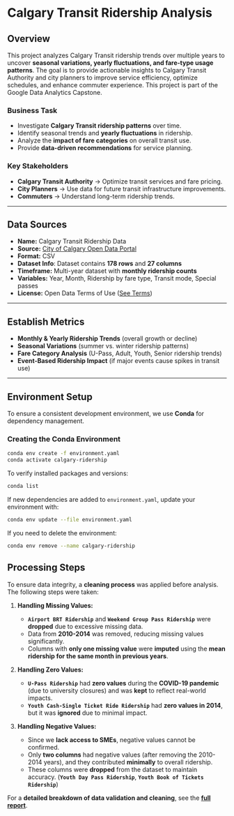 # Calgary Transit Ridership Analysis

## Overview
This project analyzes Calgary Transit ridership trends over multiple years to uncover **seasonal variations, yearly fluctuations, and fare-type usage patterns**. The goal is to provide actionable insights to Calgary Transit Authority and city planners to improve service efficiency, optimize schedules, and enhance commuter experience. This project is part of the Google Data Analytics Capstone.

### Business Task
- Investigate **Calgary Transit ridership patterns** over time.  
- Identify seasonal trends and **yearly fluctuations** in ridership.  
- Analyze the **impact of fare categories** on overall transit use.  
- Provide **data-driven recommendations** for service planning.

### Key Stakeholders  
- **Calgary Transit Authority** → Optimize transit services and fare pricing.  
- **City Planners** → Use data for future transit infrastructure improvements.  
- **Commuters** → Understand long-term ridership trends.  
---
## Data Sources

- **Name:** Calgary Transit Ridership Data  
- **Source:** [City of Calgary Open Data Portal](https://data.calgary.ca/Transportation-Transit/Calgary-Transit-Ridership/iema-jbc4)  
- **Format:** CSV
- **Dataset Info**: Dataset contains **178 rows** and **27 columns**
- **Timeframe:** Multi-year dataset with **monthly ridership counts**  
- **Variables:** Year, Month, Ridership by fare type, Transit mode, Special passes  
- **License:** Open Data Terms of Use ([See Terms](https://data.calgary.ca/stories/s/Open-Calgary-Terms-of-Use/u45n-7awa/))

---
## Establish Metrics  
- **Monthly & Yearly Ridership Trends** (overall growth or decline)  
- **Seasonal Variations** (summer vs. winter ridership patterns)  
- **Fare Category Analysis** (U-Pass, Adult, Youth, Senior ridership trends)  
- **Event-Based Ridership Impact** (if major events cause spikes in transit use)  
---

## Environment Setup
To ensure a consistent development environment, we use **Conda** for dependency management.

### **Creating the Conda Environment**
```bash
conda env create -f environment.yaml
conda activate calgary-ridership
```

To verify installed packages and versions:
```bash
conda list
```

If new dependencies are added to `environment.yaml`, update your environment with:
```bash
conda env update --file environment.yaml
```

If you need to delete the environment:
```bash
conda env remove --name calgary-ridership
```

## Processing Steps

To ensure data integrity, a **cleaning process** was applied before analysis. The following steps were taken:

1. **Handling Missing Values:**
   - **`Airport BRT Ridership`** and **`Weekend Group Pass Ridership`** were **dropped** due to excessive missing data.
   - Data from **2010-2014** was removed, reducing missing values significantly.
   - Columns with **only one missing value** were **imputed** using the **mean ridership for the same month in previous years**.

2. **Handling Zero Values:**
   - **`U-Pass Ridership`** had **zero values** during the **COVID-19 pandemic** (due to university closures) and was **kept** to reflect real-world impacts.
   - **`Youth Cash-Single Ticket Ride Ridership`** had **zero values in 2014**, but it was **ignored** due to minimal impact.

3. **Handling Negative Values:**
   - Since we **lack access to SMEs**, negative values cannot be confirmed.
   - Only **two columns** had negative values (after removing the 2010-2014 years), and they contributed **minimally** to overall ridership.
   - These columns were **dropped** from the dataset to maintain accuracy.  (**`Youth Day Pass Ridership`**, **`Youth Book of Tickets Ridership`**)

For a **detailed breakdown of data validation and cleaning**, see the **[full report](reports//data_processing_report.md)**.
